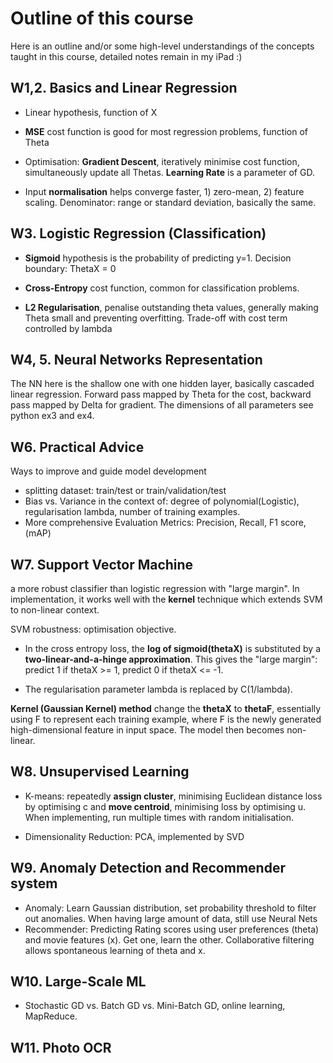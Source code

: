 # Outline of this course 

Here is an outline and/or some high-level understandings of the concepts taught in this course, detailed notes remain in my iPad :)

## W1,2. Basics and Linear Regression

 - Linear hypothesis, function of X
 - **MSE** cost function is good for most regression problems, function of Theta
 - Optimisation: **Gradient Descent**, iteratively minimise cost function, simultaneously update all Thetas. **Learning Rate** is a parameter of GD.
 
 - Input **normalisation** helps converge faster, 1) zero-mean, 2) feature scaling. Denominator: range or standard deviation, basically the same.

## W3. Logistic Regression (Classification)

 - **Sigmoid** hypothesis is the probability of predicting y=1. Decision boundary: ThetaX = 0
 - **Cross-Entropy** cost function, common for classification problems.

 - **L2 Regularisation**, penalise outstanding theta values, generally making Theta small and preventing overfitting. Trade-off with cost term controlled by lambda

## W4, 5. Neural Networks Representation

The NN here is the shallow one with one hidden layer, basically cascaded linear regression. Forward pass mapped by Theta for the cost, backward pass mapped by Delta for gradient. The dimensions of all parameters see python ex3 and ex4.

## W6. Practical Advice

Ways to improve and guide model development
 - splitting dataset: train/test or train/validation/test
 - Bias vs. Variance in the context of: degree of polynomial(Logistic), regularisation lambda, number of training examples. 
 - More comprehensive Evaluation Metrics: Precision, Recall, F1 score, (mAP)

## W7. Support Vector Machine

a more robust classifier than logistic regression with "large margin". In implementation, it works well with the **kernel** technique which extends SVM to non-linear context.

SVM robustness: optimisation objective. 

 - In the cross entropy loss, the **log of sigmoid(thetaX)** is substituted by a **two-linear-and-a-hinge approximation**. This gives the "large margin": predict 1 if thetaX >= 1, predict 0 if thetaX <= -1.

 - The regularisation parameter lambda is replaced by C(1/lambda).

**Kernel (Gaussian Kernel) method** change the **thetaX** to **thetaF**, essentially using F to represent each training example, where F is the newly generated high-dimensional feature in input space. The model then becomes non-linear.

## W8. Unsupervised Learning

 - K-means: repeatedly **assign cluster**, minimising Euclidean distance loss by optimising c and **move centroid**, minimising loss by optimising u. When implementing, run multiple times with random initialisation. 

 - Dimensionality Reduction: PCA, implemented by SVD

## W9. Anomaly Detection and Recommender system

 - Anomaly: Learn Gaussian distribution, set probability threshold to filter out anomalies. When having large amount of data, still use Neural Nets
 - Recommender: Predicting Rating scores using user preferences (theta) and movie features (x). Get one, learn the other. Collaborative filtering allows spontaneous learning of theta and x.

## W10. Large-Scale ML

 - Stochastic GD vs. Batch GD vs. Mini-Batch GD, online learning, MapReduce.

## W11. Photo OCR
